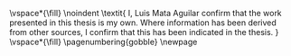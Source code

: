 <!-- This page is for an official declaration. -->


\vspace*{\fill}
\noindent
\textit{
I, Luis Mata Aguilar confirm that the work presented in this thesis is my own. Where information has been derived from other sources, I confirm that this has been indicated in the thesis.
}
\vspace*{\fill}
\pagenumbering{gobble}
\newpage
